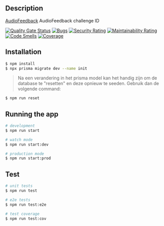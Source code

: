 ## Description

[AudioFeedback](https://github.com/AudioFeedback/backend) AudioFeedback challenge ID

[![Quality Gate Status](https://sonarcloud.io/api/project_badges/measure?project=AudioFeedback_backend&metric=alert_status)](https://sonarcloud.io/summary/new_code?id=AudioFeedback_backend)
[![Bugs](https://sonarcloud.io/api/project_badges/measure?project=AudioFeedback_backend&metric=bugs)](https://sonarcloud.io/summary/new_code?id=AudioFeedback_backend)
[![Security Rating](https://sonarcloud.io/api/project_badges/measure?project=AudioFeedback_backend&metric=security_rating)](https://sonarcloud.io/summary/new_code?id=AudioFeedback_backend)
[![Maintainability Rating](https://sonarcloud.io/api/project_badges/measure?project=AudioFeedback_backend&metric=sqale_rating)](https://sonarcloud.io/summary/new_code?id=AudioFeedback_backend)
[![Code Smells](https://sonarcloud.io/api/project_badges/measure?project=AudioFeedback_backend&metric=code_smells)](https://sonarcloud.io/summary/new_code?id=AudioFeedback_backend)
[![Coverage](https://sonarcloud.io/api/project_badges/measure?project=AudioFeedback_backend&metric=coverage)](https://sonarcloud.io/summary/new_code?id=AudioFeedback_backend)

## Installation

```bash
$ npm install
$ npx prisma migrate dev --name init
```
> Na een verandering in het prisma model kan het handig zijn om de database te "resetten" en deze opnieuw te seeden. Gebruik dan de volgende command:
```bash
$ npm run reset
```

## Running the app

```bash
# development
$ npm run start

# watch mode
$ npm run start:dev

# production mode
$ npm run start:prod
```

## Test

```bash
# unit tests
$ npm run test

# e2e tests
$ npm run test:e2e

# test coverage
$ npm run test:cov
```